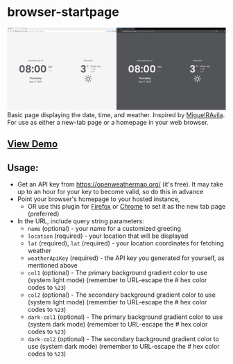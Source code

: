 # browser-startpage
![Image of Yaktocat](https://github.com/torrobinson/browser-startpage/raw/master/browser-startpage-preview.png)
Basic page displaying the date, time, and weather.
Inspired by [MiguelRAvila](https://github.com/MiguelRAvila/Bento).
For use as either a new-tab page or a homepage in your web browser.

## [View Demo](https://www.torrobinson.com/browser-startpage/?weatherApiKey=your%20key&name=your%20name&location=your%20location&lat=00.00000&long=00.00000)

## Usage:
- Get an API key from https://openweathermap.org/ (it's free). It may take up to an hour for your key to become valid, so do this in advance
- Point your browser's homepage to your hosted instance,
  - OR use this plugin for [Firefox](https://addons.mozilla.org/en-US/firefox/addon/custom-new-tab-page/?src=search) or [Chrome](https://chrome.google.com/webstore/detail/custom-new-tab-url/mmjbdbjnoablegbkcklggeknkfcjkjia) to set it as the new tab page (preferred)
-  In the URL, include query string parameters:
   -  `name` (optional) - your name for a customized greeting
   -  `location` (required) - your location that will be displayed
   -  `lat` (required), `lat` (required) - your location coordinates for fetching weather 
   -  `weatherApiKey` (required) - the API key you generated for yourself, as mentioned above
   -  `col1` (optional) - The primary background gradient color to use (system light mode) (remember to URL-escape the # hex color codes to `%23`)
   -  `col2` (optional) - The secondary background gradient color to use (system light mode) (remember to URL-escape the # hex color codes to `%23`)
   -  `dark-col1` (optional) - The primary background gradient color to use (system dark mode) (remember to URL-escape the # hex color codes to `%23`)
   -  `dark-col2` (optional) - The secondary background gradient color to use (system dark mode) (remember to URL-escape the # hex color codes to `%23`)